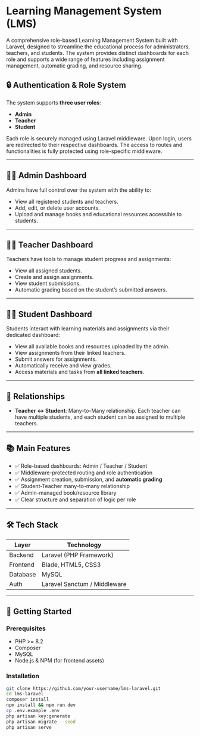 # Learning Management System (LMS)

A comprehensive role-based Learning Management System built with Laravel, designed to streamline the educational process for administrators, teachers, and students. The system provides distinct dashboards for each role and supports a wide range of features including assignment management, automatic grading, and resource sharing.

## 🔒 Authentication & Role System

The system supports **three user roles**:

- **Admin**
- **Teacher**
- **Student**

Each role is securely managed using Laravel middleware. Upon login, users are redirected to their respective dashboards. The access to routes and functionalities is fully protected using role-specific middleware.

---

## 🧑‍💼 Admin Dashboard

Admins have full control over the system with the ability to:

- View all registered students and teachers.
- Add, edit, or delete user accounts.
- Upload and manage books and educational resources accessible to students.

---

## 👨‍🏫 Teacher Dashboard

Teachers have tools to manage student progress and assignments:

- View all assigned students.
- Create and assign assignments.
- View student submissions.
- Automatic grading based on the student’s submitted answers.

---

## 🧑‍🎓 Student Dashboard

Students interact with learning materials and assignments via their dedicated dashboard:

- View all available books and resources uploaded by the admin.
- View assignments from their linked teachers.
- Submit answers for assignments.
- Automatically receive and view grades.
- Access materials and tasks from **all linked teachers**.

---

## 🔄 Relationships

- **Teacher ↔ Student**: Many-to-Many relationship. Each teacher can have multiple students, and each student can be assigned to multiple teachers.

---

## 📚 Main Features

- ✅ Role-based dashboards: Admin / Teacher / Student
- ✅ Middleware-protected routing and role authentication
- ✅ Assignment creation, submission, and **automatic grading**
- ✅ Student-Teacher many-to-many relationship
- ✅ Admin-managed book/resource library
- ✅ Clear structure and separation of logic per role

---

## 🛠️ Tech Stack

| Layer      | Technology               |
|------------|---------------------------|
| Backend    | Laravel (PHP Framework)   |
| Frontend   | Blade, HTML5, CSS3        |
| Database   | MySQL                     |
| Auth       | Laravel Sanctum / Middleware |

---

## 🏁 Getting Started

### Prerequisites

- PHP >= 8.2
- Composer
- MySQL
- Node.js & NPM (for frontend assets)

### Installation

```bash
git clone https://github.com/your-username/lms-laravel.git
cd lms-laravel
composer install
npm install && npm run dev
cp .env.example .env
php artisan key:generate
php artisan migrate --seed
php artisan serve
